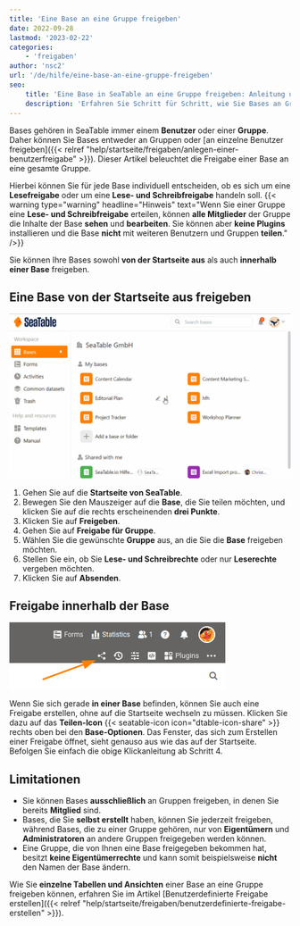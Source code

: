 ```yaml
---
title: 'Eine Base an eine Gruppe freigeben'
date: 2022-09-28
lastmod: '2023-02-22'
categories:
    - 'freigaben'
author: 'nsc2'
url: '/de/hilfe/eine-base-an-eine-gruppe-freigeben'
seo:
    title: 'Eine Base in SeaTable an eine Gruppe freigeben: Anleitung und Rechte'
    description: 'Erfahren Sie Schritt für Schritt, wie Sie Bases an Gruppen mit Lese- oder Schreibrechten teilen, welche Einschränkungen gelten und wie die Zugriffsverwaltung im Team funktioniert.'
---
```


Bases gehören in SeaTable immer einem **Benutzer** oder einer **Gruppe**. Daher können Sie Bases entweder an Gruppen oder [an einzelne Benutzer freigeben]({{< relref "help/startseite/freigaben/anlegen-einer-benutzerfreigabe" >}}). Dieser Artikel beleuchtet die Freigabe einer Base an eine gesamte Gruppe.

Hierbei können Sie für jede Base individuell entscheiden, ob es sich um eine **Lesefreigabe** oder um eine **Lese- und Schreibfreigabe** handeln soll. {{< warning  type="warning" headline="Hinweis"  text="Wenn Sie einer Gruppe eine **Lese- und Schreibfreigabe** erteilen, können **alle Mitglieder** der Gruppe die Inhalte der Base **sehen** und **bearbeiten**. Sie können aber **keine Plugins** installieren und die Base **nicht** mit weiteren Benutzern und Gruppen **teilen**." />}}

Sie können Ihre Bases sowohl **von der Startseite aus** als auch **innerhalb einer Base** freigeben.

## Eine Base von der Startseite aus freigeben

![Freigabe einer Base an eine Gruppe](images/Freigabe-einer-Base-an-eine-Gruppe.gif)

1. Gehen Sie auf die **Startseite von SeaTable**.
2. Bewegen Sie den Mauszeiger auf die **Base**, die Sie teilen möchten, und klicken Sie auf die rechts erscheinenden **drei Punkte**.
3. Klicken Sie auf **Freigeben**.
4. Gehen Sie auf **Freigabe für Gruppe**.
5. Wählen Sie die gewünschte **Gruppe** aus, an die Sie die **Base** freigeben möchten.
6. Stellen Sie ein, ob Sie **Lese- und Schreibrechte** oder nur **Leserechte** vergeben möchten.
7. Klicken Sie auf **Absenden**.

## Freigabe innerhalb der Base

![Freigabe innerhalb der Base](images/share-a-base.png)

Wenn Sie sich gerade **in einer Base** befinden, können Sie auch eine Freigabe erstellen, ohne auf die Startseite wechseln zu müssen. Klicken Sie dazu auf das **Teilen-Icon** {{< seatable-icon icon="dtable-icon-share" >}} rechts oben bei den **Base-Optionen**. Das Fenster, das sich zum Erstellen einer Freigabe öffnet, sieht genauso aus wie das auf der Startseite. Befolgen Sie einfach die obige Klickanleitung ab Schritt 4.

## Limitationen

- Sie können Bases **ausschließlich** an Gruppen freigeben, in denen Sie bereits **Mitglied** sind.
- Bases, die Sie **selbst erstellt** haben, können Sie jederzeit freigeben, während Bases, die zu einer Gruppe gehören, nur von **Eigentümern** und **Administratoren** an andere Gruppen freigegeben werden können.
- Eine Gruppe, die von Ihnen eine Base freigegeben bekommen hat, besitzt **keine Eigentümerrechte** und kann somit beispielsweise **nicht** den Namen der Base ändern.

Wie Sie **einzelne Tabellen und Ansichten** einer Base an eine Gruppe freigeben können, erfahren Sie im Artikel [Benutzerdefinierte Freigabe erstellen]({{< relref "help/startseite/freigaben/benutzerdefinierte-freigabe-erstellen" >}}).
